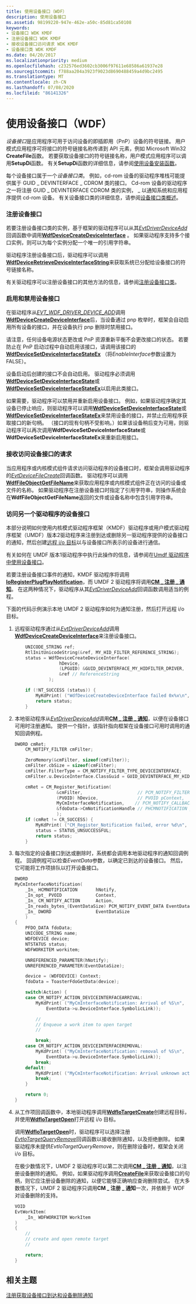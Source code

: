 ```yaml
---
title: 使用设备接口（WDF）
description: 使用设备接口
ms.assetid: 98199220-947e-462e-a50c-85d81ca50108
keywords:
- 设备接口 WDK KMDF
- 注册设备接口 WDK KMDF
- 接收设备接口访问请求 WDK KMDF
- 设备接口类 WDK KMDF
ms.date: 04/20/2017
ms.localizationpriority: medium
ms.openlocfilehash: c232576ed3602cb3006f97611e68586a61937e28
ms.sourcegitcommit: f788aa204a3923f9023d8690488459a4d9bc2495
ms.translationtype: MT
ms.contentlocale: zh-CN
ms.lasthandoff: 07/08/2020
ms.locfileid: "86141326"
---
```

# <a name="using-device-interfaces-wdf"></a>使用设备接口（WDF）





*设备接口*是应用程序可用于访问设备的即插即用（PnP）设备的符号链接。 用户模式应用程序可将接口的符号链接名称传递到 API 元素，例如 Microsoft Win32 **CreateFile**函数。 若要获取设备接口的符号链接名称，用户模式应用程序可以调用**SetupDi**函数。 有关**SetupDi**函数的详细信息，请参阅[使用设备安装函数](https://docs.microsoft.com/windows-hardware/drivers/install/using-device-installation-functions)。

每个设备接口属于一个*设备接口类*。 例如，cd-rom 设备的驱动程序堆栈可能提供属于 GUID \_ DEVINTERFACE \_ CDROM 类的接口。 Cd-rom 设备的驱动程序之一将注册 GUID \_ DEVINTERFACE CDROM 类的实例， \_ 以通知系统和应用程序提供 cd-rom 设备。 有关设备接口类的详细信息，请参阅[设备接口类概述](https://docs.microsoft.com/windows-hardware/drivers/install/overview-of-device-interface-classes)。

### <a name="registering-a-device-interface"></a>注册设备接口

若要注册设备接口类的实例，基于框架的驱动程序可以从其[*EvtDriverDeviceAdd*](https://docs.microsoft.com/windows-hardware/drivers/ddi/wdfdriver/nc-wdfdriver-evt_wdf_driver_device_add)回调函数中调用[**WdfDeviceCreateDeviceInterface**](https://docs.microsoft.com/windows-hardware/drivers/ddi/wdfdevice/nf-wdfdevice-wdfdevicecreatedeviceinterface) 。 如果驱动程序支持多个接口实例，则可以为每个实例分配一个唯一的引用字符串。

驱动程序注册设备接口后，驱动程序可以调用[**WdfDeviceRetrieveDeviceInterfaceString**](https://docs.microsoft.com/windows-hardware/drivers/ddi/wdfdevice/nf-wdfdevice-wdfdeviceretrievedeviceinterfacestring)来获取系统已分配给设备接口的符号链接名称。

有关驱动程序可以注册设备接口的其他方法的信息，请参阅[注册设备接口类](https://docs.microsoft.com/windows-hardware/drivers/install/registering-a-device-interface-class)。

### <a name="enabling-and-disabling-a-device-interface"></a>启用和禁用设备接口

在驱动程序从[*EVT_WDF_DRIVER_DEVICE_ADD*](https://docs.microsoft.com/windows-hardware/drivers/ddi/wdfdriver/nc-wdfdriver-evt_wdf_driver_device_add)调用[**WdfDeviceCreateDeviceInterface**](https://docs.microsoft.com/windows-hardware/drivers/ddi/wdfdevice/nf-wdfdevice-wdfdevicecreatedeviceinterface)后，当设备通过 pnp 枚举时，框架会自动启用所有设备的接口，并在设备执行 pnp 删除时禁用接口。 

请注意，任何设备电源状态更改或 PnP 资源重新平衡不会更改接口的状态。 若要防止在 PnP 启动过程中自动启用该接口，请调用该接口的[**WdfDeviceSetDeviceInterfaceStateEx**](/windows-hardware/drivers/ddi/wdfdevice/nf-wdfdevice-wdfdevicesetdeviceinterfacestateex) （将*EnableInterface*参数设置为 FALSE）。 
 
设备启动后创建的接口不会自动启用。 驱动程序必须调用[**WdfDeviceSetDeviceInterfaceState**](/windows-hardware/drivers/ddi/wdfdevice/nf-wdfdevice-wdfdevicesetdeviceinterfacestate)或[**WdfDeviceSetDeviceInterfaceStateEx**](/windows-hardware/drivers/ddi/wdfdevice/nf-wdfdevice-wdfdevicesetdeviceinterfacestateex)以启用此类接口。 

如果需要，驱动程序可以禁用并重新启用设备接口。 例如，如果驱动程序确定其设备已停止响应，则驱动程序可以调用[**WdfDeviceSetDeviceInterfaceState**](/windows-hardware/drivers/ddi/wdfdevice/nf-wdfdevice-wdfdevicesetdeviceinterfacestate)或[**WdfDeviceSetDeviceInterfaceStateEx**](/windows-hardware/drivers/ddi/wdfdevice/nf-wdfdevice-wdfdevicesetdeviceinterfacestateex)来禁用设备的接口，并禁止应用程序获取接口的新句柄。 （接口的现有句柄不受影响。）如果该设备稍后变为可用，则驱动程序可以再次调用**WdfDeviceSetDeviceInterfaceState**或**WdfDeviceSetDeviceInterfaceStateEx**来重新启用接口。

### <a name="receiving-requests-to-access-a-device-interface"></a>接收访问设备接口的请求

当应用程序或内核模式组件请求访问驱动程序的设备接口时，框架会调用驱动程序的[*EvtDeviceFileCreate*](https://docs.microsoft.com/windows-hardware/drivers/ddi/wdfdevice/nc-wdfdevice-evt_wdf_device_file_create)回调函数。 驱动程序可以调用[**WdfFileObjectGetFileName**](https://docs.microsoft.com/windows-hardware/drivers/ddi/wdffileobject/nf-wdffileobject-wdffileobjectgetfilename)来获取应用程序或内核模式组件正在访问的设备或文件的名称。 如果驱动程序在注册设备接口时指定了引用字符串，则操作系统会在**WdfFileObjectGetFileName**返回的文件或设备名称中包含引用字符串。

### <a name="accessing-another-drivers-device-interface"></a>访问另一个驱动程序的设备接口

本部分说明如何使用内核模式驱动程序框架（KMDF）驱动程序或用户模式驱动程序框架（UMDF）版本2驱动程序来注册到达或删除另一驱动程序提供的设备接口的通知，然后创建[远程 i/o 目标](general-i-o-targets-in-umdf.md)以与设备接口所表示的设备进行通信。

有关如何在 UMDF 版本1驱动程序中执行此操作的信息，请参阅在[Umdf 驱动程序中使用设备接口](using-device-interfaces-in-umdf-drivers.md#accessing-another-drivers-device-interface)。

若要注册设备接口事件的通知，KMDF 驱动程序将调用[**IoRegisterPlugPlayNotification**](https://docs.microsoft.com/windows-hardware/drivers/ddi/wdm/nf-wdm-ioregisterplugplaynotification)，而 UMDF 2 驱动程序将调用[**CM \_ 注册 \_ 通知**](https://docs.microsoft.com/windows/desktop/api/cfgmgr32/nf-cfgmgr32-cm_register_notification)。 在这两种情况下，驱动程序从其[*EvtDriverDeviceAdd*](https://docs.microsoft.com/windows-hardware/drivers/ddi/wdfdriver/nc-wdfdriver-evt_wdf_driver_device_add)回调函数调用适当的例程。

下面的代码示例演示本地 UMDF 2 驱动程序如何为通知注册，然后打开远程 i/o 目标。

1.  远程驱动程序通过从[*EvtDriverDeviceAdd*](https://docs.microsoft.com/windows-hardware/drivers/ddi/wdfdriver/nc-wdfdriver-evt_wdf_driver_device_add)调用[**WdfDeviceCreateDeviceInterface**](https://docs.microsoft.com/windows-hardware/drivers/ddi/wdfdevice/nf-wdfdevice-wdfdevicecreatedeviceinterface)来注册设备接口。
    ```cpp
        UNICODE_STRING ref;
        RtlInitUnicodeString(&ref, MY_HID_FILTER_REFERENCE_STRING);
        status = WdfDeviceCreateDeviceInterface(
                     hDevice,
                     (LPGUID) &GUID_DEVINTERFACE_MY_HIDFILTER_DRIVER,
                     &ref // ReferenceString
                 );

        if (!NT_SUCCESS (status)) {
            MyKdPrint( ("WdfDeviceCreateDeviceInterface failed 0x%x\n", status));
            return status;
        }

    ```

2.  本地驱动程序从[*EvtDriverDeviceAdd*](https://docs.microsoft.com/windows-hardware/drivers/ddi/wdfdriver/nc-wdfdriver-evt_wdf_driver_device_add)调用[**CM \_ 注册 \_ 通知**](https://docs.microsoft.com/windows/desktop/api/cfgmgr32/nf-cfgmgr32-cm_register_notification)，以便在设备接口可用时注册通知。 提供一个指针，该指针指向框架在设备接口可用时调用的通知回调例程。
    ```cpp
    DWORD cmRet;
        CM_NOTIFY_FILTER cmFilter;

        ZeroMemory(&cmFilter, sizeof(cmFilter));
        cmFilter.cbSize = sizeof(cmFilter);
        cmFilter.FilterType = CM_NOTIFY_FILTER_TYPE_DEVICEINTERFACE;
        cmFilter.u.DeviceInterface.ClassGuid = GUID_DEVINTERFACE_MY_HIDFILTER_DRIVER;

        cmRet = CM_Register_Notification(
                    &cmFilter,                     // PCM_NOTIFY_FILTER pFilter,
                    (PVOID) hDevice,               // PVOID pContext,
                    MyCmInterfaceNotification,    // PCM_NOTIFY_CALLBACK pCallback,
                    &fdoData->CmNotificationHandle // PHCMNOTIFICATION pNotifyContext
                    );
        if (cmRet != CR_SUCCESS) {
            MyKdPrint( ("CM_Register_Notification failed, error %d\n", cmRet));
            status = STATUS_UNSUCCESSFUL;
            return status;
        }   
    ```

3.  每次指定的设备接口到达或删除时，系统都会调用本地驱动程序的通知回调例程。 回调例程可以检查*EventData*参数，以确定已到达的设备接口。 然后，它可能将工作项排队以打开设备接口。
    ```cpp
    DWORD 
    MyCmInterfaceNotification(
        _In_ HCMNOTIFICATION       hNotify,
        _In_opt_ PVOID             Context,
        _In_ CM_NOTIFY_ACTION      Action,
        _In_reads_bytes_(EventDataSize) PCM_NOTIFY_EVENT_DATA EventData,
        _In_ DWORD                 EventDataSize
        )
    {
        PFDO_DATA fdoData;
        UNICODE_STRING name;
        WDFDEVICE device;
        NTSTATUS status;
        WDFWORKITEM workitem;

        UNREFERENCED_PARAMETER(hNotify);
        UNREFERENCED_PARAMETER(EventDataSize);

        device = (WDFDEVICE) Context;
        fdoData = ToasterFdoGetData(device);

        switch(Action) {
        case CM_NOTIFY_ACTION_DEVICEINTERFACEARRIVAL: 
            MyKdPrint( ("MyCmInterfaceNotification: Arrival of %S\n",
                EventData->u.DeviceInterface.SymbolicLink));

            //
            // Enqueue a work item to open target
            //

            break;
        case CM_NOTIFY_ACTION_DEVICEINTERFACEREMOVAL: 
            MyKdPrint( ("MyCmInterfaceNotification: removal of %S\n",
                EventData->u.DeviceInterface.SymbolicLink));
            break;
        default:
            MyKdPrint( ("MyCmInterfaceNotification: Arrival unknown action\n"));
            break;
        }

        return 0;
    }
    ```


4.  从工作项回调函数中，本地驱动程序调用[**WdfIoTargetCreate**](https://docs.microsoft.com/windows-hardware/drivers/ddi/wdfiotarget/nf-wdfiotarget-wdfiotargetcreate)创建远程目标，并使用[**WdfIoTargetOpen**](https://docs.microsoft.com/windows-hardware/drivers/ddi/wdfiotarget/nf-wdfiotarget-wdfiotargetopen)打开远程 i/o 目标。

    调用[**WdfIoTargetOpen**](https://docs.microsoft.com/windows-hardware/drivers/ddi/wdfiotarget/nf-wdfiotarget-wdfiotargetopen)时，驱动程序可以选择注册[*EvtIoTargetQueryRemove*](https://docs.microsoft.com/windows-hardware/drivers/ddi/wdfiotarget/nc-wdfiotarget-evt_wdf_io_target_query_remove)回调函数以接收删除通知，以及拒绝删除。 如果驱动程序未提供*EvtIoTargetQueryRemove*，则在删除设备时，框架会关闭 i/o 目标。

    在极少数情况下，UMDF 2 驱动程序可以第二次调用[**CM \_ 注册 \_ 通知**](https://docs.microsoft.com/windows/desktop/api/cfgmgr32/nf-cfgmgr32-cm_register_notification)，以注册设备删除的通知。 例如，如果驱动程序调用[**CreateFile**](https://docs.microsoft.com/windows/desktop/api/fileapi/nf-fileapi-createfilea)来获取设备接口的句柄，则它应注册设备删除的通知，以便它能够正确响应查询删除尝试。 在大多数情况下，UMDF 2 驱动程序只调用**CM \_ 注册 \_ 通知**一次，并依赖于 WDF 对设备删除的支持。

    ```cpp
    VOID 
    EvtWorkItem(
        _In_ WDFWORKITEM WorkItem
    )
    {
        // 
        // create and open remote target
        //

        return;
    }
    ```

## <a name="related-topics"></a>相关主题

[注册获取设备接口到达和设备删除通知](https://docs.microsoft.com/windows-hardware/drivers/install/registering-for-notification-of-device-interface-arrival-and-device-removal)
